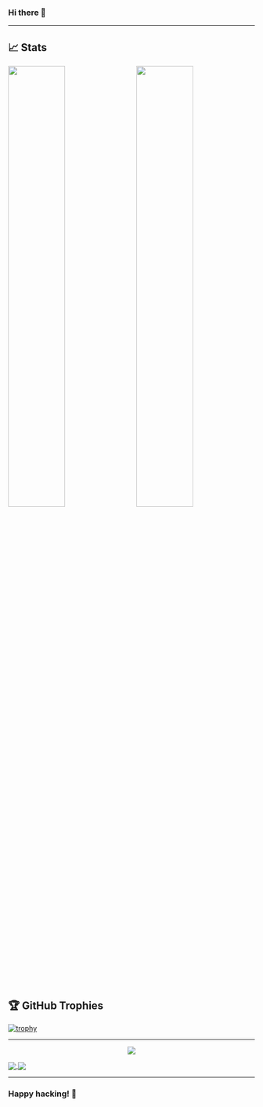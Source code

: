 ### Hi there 👋

<!--
**lkeme/lkeme** is a ✨ _special_ ✨ repository because its `README.md` (this file) appears on your GitHub profile.

Here are some ideas to get you started:

- 🔭 I’m currently working on ...
- 🌱 I’m currently learning ...
- 👯 I’m looking to collaborate on ...
- 🤔 I’m looking for help with ...
- 💬 Ask me about ...
- 📫 How to reach me: ...
- 😄 Pronouns: ...
- ⚡ Fun fact: ...
-->


---

## 📈 Stats
<img  src="https://github-readme-stats.vercel.app/api?username=lkeme&show_icons=true&hide_border=true&theme=dark" width="48%" align="right" >
<img  src="https://github-readme-streak-stats.herokuapp.com/?user=lkeme&theme=dark" width="48%" >

## 🏆 GitHub Trophies
[![trophy](https://github-profile-trophy.vercel.app/?username=lkeme&theme=alduin)](https://github.com/ryo-ma/github-profile-trophy)


---

 <p align="center"> 
   <img alingn="center" src="https://profile-counter.glitch.me/lkeme/count.svg" />
 </p>

<a href="https://github.com/anuraghazra/github-readme-stats">
  <img align="center" src="https://github-readme-stats.vercel.app/api/?username=lkeme&count_private=true&show_icons=true&theme=dracula" />
</a>

<a href="https://github.com/anuraghazra/convoychat">
  <img align="center" src="https://github-readme-stats.vercel.app/api/top-langs/?username=lkeme&layout=compact&theme=dracula" />
</a>

---

### Happy hacking! 💚
